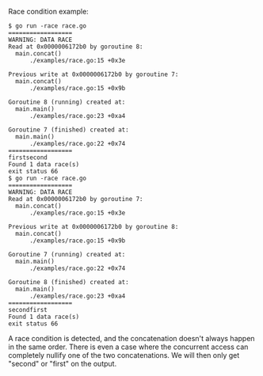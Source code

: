 Race condition example:
```
$ go run -race race.go 
==================
WARNING: DATA RACE
Read at 0x0000006172b0 by goroutine 8:
  main.concat()
      ./examples/race.go:15 +0x3e

Previous write at 0x0000006172b0 by goroutine 7:
  main.concat()
      ./examples/race.go:15 +0x9b

Goroutine 8 (running) created at:
  main.main()
      ./examples/race.go:23 +0xa4

Goroutine 7 (finished) created at:
  main.main()
      ./examples/race.go:22 +0x74
==================
firstsecond
Found 1 data race(s)
exit status 66
$ go run -race race.go 
==================
WARNING: DATA RACE
Read at 0x0000006172b0 by goroutine 7:
  main.concat()
      ./examples/race.go:15 +0x3e

Previous write at 0x0000006172b0 by goroutine 8:
  main.concat()
      ./examples/race.go:15 +0x9b

Goroutine 7 (running) created at:
  main.main()
      ./examples/race.go:22 +0x74

Goroutine 8 (finished) created at:
  main.main()
      ./examples/race.go:23 +0xa4
==================
secondfirst
Found 1 data race(s)
exit status 66
```

A race condition is detected, and the concatenation doesn't always happen in the same order. There is even a case where the concurrent access can completely nullify one of the two concatenations. We will then only get "second" or "first" on the output.  
